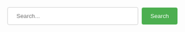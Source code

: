<form>
  <input type="text" placeholder="Search...">
  <button type="submit">Search</button>

</form>

<style>
form {
  display: flex;
  align-items: center;
}

input[type="text"] {
  padding: 12px 20px;
  margin-right: 8px;
  border: 1px solid #ccc;
  border-radius: 4px;
  width: 300px;
}

button[type="submit"] {
  background-color: #4CAF50;
  color: white;
  padding: 12px 20px;
  border: none;
  border-radius: 4px;
  cursor: pointer;
}

button[type="submit"]:hover {
  background-color: #45a049;
}
</style>